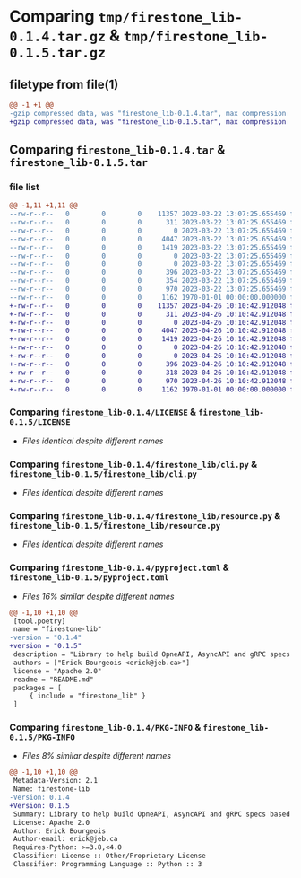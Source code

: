 # Comparing `tmp/firestone_lib-0.1.4.tar.gz` & `tmp/firestone_lib-0.1.5.tar.gz`

## filetype from file(1)

```diff
@@ -1 +1 @@
-gzip compressed data, was "firestone_lib-0.1.4.tar", max compression
+gzip compressed data, was "firestone_lib-0.1.5.tar", max compression
```

## Comparing `firestone_lib-0.1.4.tar` & `firestone_lib-0.1.5.tar`

### file list

```diff
@@ -1,11 +1,11 @@
--rw-r--r--   0        0        0    11357 2023-03-22 13:07:25.655469 firestone_lib-0.1.4/LICENSE
--rw-r--r--   0        0        0      311 2023-03-22 13:07:25.655469 firestone_lib-0.1.4/README.md
--rw-r--r--   0        0        0        0 2023-03-22 13:07:25.655469 firestone_lib-0.1.4/firestone_lib/__init__.py
--rw-r--r--   0        0        0     4047 2023-03-22 13:07:25.655469 firestone_lib-0.1.4/firestone_lib/cli.py
--rw-r--r--   0        0        0     1419 2023-03-22 13:07:25.655469 firestone_lib-0.1.4/firestone_lib/resource.py
--rw-r--r--   0        0        0        0 2023-03-22 13:07:25.655469 firestone_lib-0.1.4/firestone_lib/resources/__init__.py
--rw-r--r--   0        0        0        0 2023-03-22 13:07:25.655469 firestone_lib-0.1.4/firestone_lib/resources/logging/__init__.py
--rw-r--r--   0        0        0      396 2023-03-22 13:07:25.655469 firestone_lib-0.1.4/firestone_lib/resources/logging/cli.conf
--rw-r--r--   0        0        0      354 2023-03-22 13:07:25.655469 firestone_lib-0.1.4/firestone_lib/utils.py
--rw-r--r--   0        0        0      970 2023-03-22 13:07:25.655469 firestone_lib-0.1.4/pyproject.toml
--rw-r--r--   0        0        0     1162 1970-01-01 00:00:00.000000 firestone_lib-0.1.4/PKG-INFO
+-rw-r--r--   0        0        0    11357 2023-04-26 10:10:42.912048 firestone_lib-0.1.5/LICENSE
+-rw-r--r--   0        0        0      311 2023-04-26 10:10:42.912048 firestone_lib-0.1.5/README.md
+-rw-r--r--   0        0        0        0 2023-04-26 10:10:42.912048 firestone_lib-0.1.5/firestone_lib/__init__.py
+-rw-r--r--   0        0        0     4047 2023-04-26 10:10:42.912048 firestone_lib-0.1.5/firestone_lib/cli.py
+-rw-r--r--   0        0        0     1419 2023-04-26 10:10:42.912048 firestone_lib-0.1.5/firestone_lib/resource.py
+-rw-r--r--   0        0        0        0 2023-04-26 10:10:42.912048 firestone_lib-0.1.5/firestone_lib/resources/__init__.py
+-rw-r--r--   0        0        0        0 2023-04-26 10:10:42.912048 firestone_lib-0.1.5/firestone_lib/resources/logging/__init__.py
+-rw-r--r--   0        0        0      396 2023-04-26 10:10:42.912048 firestone_lib-0.1.5/firestone_lib/resources/logging/cli.conf
+-rw-r--r--   0        0        0      318 2023-04-26 10:10:42.912048 firestone_lib-0.1.5/firestone_lib/utils.py
+-rw-r--r--   0        0        0      970 2023-04-26 10:10:42.912048 firestone_lib-0.1.5/pyproject.toml
+-rw-r--r--   0        0        0     1162 1970-01-01 00:00:00.000000 firestone_lib-0.1.5/PKG-INFO
```

### Comparing `firestone_lib-0.1.4/LICENSE` & `firestone_lib-0.1.5/LICENSE`

 * *Files identical despite different names*

### Comparing `firestone_lib-0.1.4/firestone_lib/cli.py` & `firestone_lib-0.1.5/firestone_lib/cli.py`

 * *Files identical despite different names*

### Comparing `firestone_lib-0.1.4/firestone_lib/resource.py` & `firestone_lib-0.1.5/firestone_lib/resource.py`

 * *Files identical despite different names*

### Comparing `firestone_lib-0.1.4/pyproject.toml` & `firestone_lib-0.1.5/pyproject.toml`

 * *Files 16% similar despite different names*

```diff
@@ -1,10 +1,10 @@
 [tool.poetry]
 name = "firestone-lib"
-version = "0.1.4"
+version = "0.1.5"
 description = "Library to help build OpneAPI, AsyncAPI and gRPC specs based off one or more resource json schema files"
 authors = ["Erick Bourgeois <erick@jeb.ca>"]
 license = "Apache 2.0"
 readme = "README.md"
 packages = [
     { include = "firestone_lib" }
 ]
```

### Comparing `firestone_lib-0.1.4/PKG-INFO` & `firestone_lib-0.1.5/PKG-INFO`

 * *Files 8% similar despite different names*

```diff
@@ -1,10 +1,10 @@
 Metadata-Version: 2.1
 Name: firestone-lib
-Version: 0.1.4
+Version: 0.1.5
 Summary: Library to help build OpneAPI, AsyncAPI and gRPC specs based off one or more resource json schema files
 License: Apache 2.0
 Author: Erick Bourgeois
 Author-email: erick@jeb.ca
 Requires-Python: >=3.8,<4.0
 Classifier: License :: Other/Proprietary License
 Classifier: Programming Language :: Python :: 3
```

